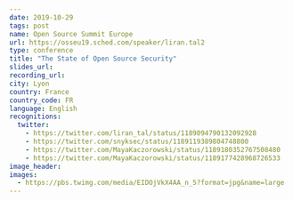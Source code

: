 ```yaml
---
date: 2019-10-29
tags: post
name: Open Source Summit Europe
url: https://osseu19.sched.com/speaker/liran.tal2
type: conference
title: "The State of Open Source Security"
slides_url:
recording_url: 
city: Lyon
country: France
country_code: FR
language: English
recognitions:
  twitter:
    - https://twitter.com/liran_tal/status/1189094790132092928
    - https://twitter.com/snyksec/status/1189119389804748800
    - https://twitter.com/MayaKaczorowski/status/1189180352767508480
    - https://twitter.com/MayaKaczorowski/status/1189177428968726533
image_header: 
images:
  - https://pbs.twimg.com/media/EIDOjVkX4AA_n_5?format=jpg&name=large
---
```

